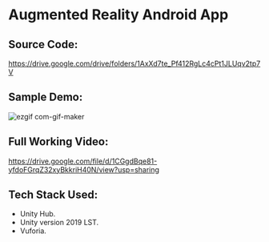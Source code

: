 # Augmented Reality Android App

## Source Code:
https://drive.google.com/drive/folders/1AxXd7te_Pf412RgLc4cPt1JLUqv2tp7V

## Sample Demo:
![ezgif com-gif-maker](https://user-images.githubusercontent.com/54114888/99292071-bdbd3100-2866-11eb-807d-e1093e46512a.gif)


## Full Working Video:
https://drive.google.com/file/d/1CGgdBqe81-yfdoFGrqZ32xyBkkriH40N/view?usp=sharing

## Tech Stack Used:
- Unity Hub.
- Unity version 2019 LST.
- Vuforia.
